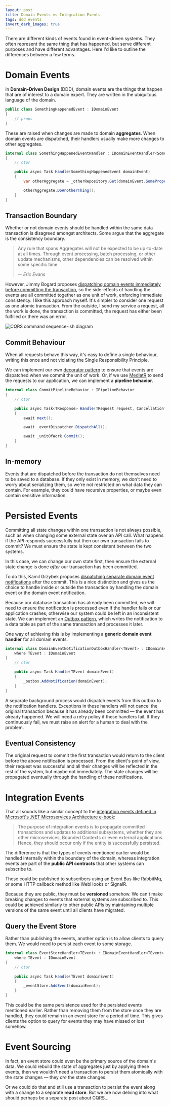 ```yaml
---
layout: post
title: Domain Events vs Integration Events
tags: ddd events
invert_dark_images: true
---
```


There are different kinds of events found in event-driven systems. They often represent the same thing that has happened, but serve different purposes and have different advantages. Here I'd like to outline the differences between a few terms.

# Domain Events

In **Domain-Driven Design** (DDD), domain events are the things that happen that are of interest to a domain expert. They are written in the ubiquitous language of the domain.

```csharp
public class SomethingHappenedEvent : IDomainEvent
{
    // props
}
```

These are raised when changes are made to domain **aggregates**. When domain events are dispatched, their handlers usually make more changes to other aggregates.

```csharp
internal class SomethingHappenedEventHandler : IDomainEventHandler<SomethingHappenedEvent>
{
    // ctor

    public async Task Handle(SomethingHappenedEvent domainEvent)
    {
        var otherAggregate = _otherRepository.Get(domainEvent.SomeProperty);

        otherAggregate.DoAnotherThing();
    }
}
```

## Transaction Boundary

Whether or not domain events should be handled within the same data transaction is disagreed amongst architects. Some argue that the aggregate is the consistency boundary.

> Any rule that spans Aggregates will not be expected to be up-to-date at all times. Through event processing, batch processing, or other update mechanisms, other dependencies can be resolved within some specific time.
>
> -- <cite>Eric Evans</cite>

However, Jimmy Bogard proposes [dispatching domain events immediately before committing the transaction](https://lostechies.com/jimmybogard/2014/05/13/a-better-domain-events-pattern/), so the side-effects of handling the events are all committed together as one unit of work, enforcing immediate consistency. I like this approach myself. It's simpler to consider one request as one atomic transaction. From the outside, I send my service a request, all the work is done, the transaction is committed, the request has either been fulfilled or there was an error.

![CQRS command sequence-ish diagram](/images/diagrams/sequence-ish-command.png)

## Commit Behaviour

When all requests behave this way, it's easy to define a single behaviour, writing this once and not violating the Single Responsibility Principle.

We can implement our own [decorator pattern](https://refactoring.guru/design-patterns/decorator) to ensure that events are dispatched when we commit the unit of work. Or, if we use [MediatR](https://github.com/jbogard/MediatR) to send the requests to our application, we can implement a **pipeline behavior**.

```csharp
internal class CommitPipelineBehavior : IPipelineBehavior
{
    // ctor

    public async Task<TResponse> Handle(TRequest request, CancellationToken cancellationToken, RequestHandlerDelegate<TResponse> next)
    {
        await next();

        await _eventDispatcher.DispatchAll();

        await _unitOfWork.Commit();
    }
}
```

## In-memory

Events that are dispatched before the transaction do not themselves need to be saved to a database. If they only exist in memory, we don't need to worry about serializing them, so we're not restricted on what data they can contain. For example, they could have recursive properties, or maybe even contain sensitive information.

# Persisted Events

Committing all state changes within one transaction is not always possible, such as when changing some external state over an API call. What happens if the API responds successfully but then our own transaction fails to commit? We must ensure the state is kept consistent between the two systems.

In this case, we can change our own state first, then ensure the external state change is done *after* our transaction has been committed.

To do this, Kamil Grzybek proposes [dispatching separate domain event notifications](http://www.kamilgrzybek.com/design/how-to-publish-and-handle-domain-events/) after the commit. This is a nice distinction and gives us the choice to handle inside or outside the transaction by handling the domain event or the domain event notification.

Because our database transaction has already been committed, we will need to ensure the notification is processed even if the handler fails or our application crashes, otherwise our system could be left in an inconsistent state. We can implement an [Outbox pattern](https://microservices.io/patterns/data/transactional-outbox.html), which writes the notification to a data table as part of the same transaction and processes it later.

One way of achieving this is by implementing a **generic domain event handler** for all domain events.

```csharp
internal class DomainEventNotificationOutboxHandler<TEvent> : IDomainEventHandler<TEvent>
    where TEvent : IDomainEvent
{
    // ctor

    public async Task Handle(TEvent domainEvent)
    {
        _outbox.AddNotification(domainEvent);
    }
}
```

A separate background process would dispatch events from this outbox to the notification handlers. Exceptions in these handlers will not cancel the original transaction because it has already been committed — the event has already happened. We will need a retry policy if these handlers fail. If they continuously fail, we must raise an alert for a human to deal with the problem.

## Eventual Consistency

The original request to commit the first transaction would return to the client before the above notification is processed. From the client's point of view, their request was successful and all their changes *will* be reflected in the rest of the system, but maybe not immediately. The state changes will be propagated eventually through the handling of these notifications.

# Integration Events

That all sounds like a similar concept to the [integration events defined in Microsoft's .NET Microservices Architecture e-book](https://docs.microsoft.com/en-us/dotnet/architecture/microservices/microservice-ddd-cqrs-patterns/domain-events-design-implementation#domain-events-versus-integration-events):

> The purpose of integration events is to propagate committed transactions and updates to additional subsystems, whether they are other microservices, Bounded Contexts or even external applications. Hence, they should occur only if the entity is successfully persisted.

The difference is that the types of events mentioned earlier would be handled internally within the boundary of the domain, whereas integration events are part of the **public API contracts** that other systems can subscribe to.

These could be published to subscribers using an Event Bus like RabbitMq, or some HTTP callback method like WebHooks or SignalR.

Because they are public, they must be **versioned** somehow. We can't make breaking changes to events that external systems are subscribed to. This could be achieved similarly to other public APIs by maintaining multiple versions of the same event until all clients have migrated.

## Query the Event Store

Rather than publishing the events, another option is to allow clients to query them. We would need to persist each event to some storage.

```csharp
internal class EventStoreHandler<TEvent> : IDomainEventHandler<TEvent>
    where TEvent : IDomainEvent
{
    // ctor

    public async Task Handle(TEvent domainEvent)
    {
        _eventStore.AddEvent(domainEvent);
    }
}
```

This could be the same persistence used for the persisted events mentioned earlier. Rather than removing them from the store once they are handled, they could remain in an event store for a period of time. This gives clients the option to query for events they may have missed or lost somehow.

# Event Sourcing

In fact, an event store could even be the primary source of the domain's data. We could rebuild the state of aggregates just by applying these events, then we wouldn't need a transaction to persist them atomically with the state changes — they *are* the state changes.

Or we could do that and still use a transaction to persist the event along with a change to a separate **read store**. But we are now delving into what should perhaps be a separate post about CQRS...